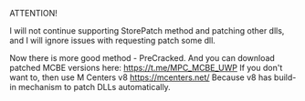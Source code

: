 ATTENTION!

I will not continue supporting StorePatch method and patching other dlls, and I will ignore issues with requesting patch some dll.

Now there is more good method - PreCracked. And you can download patched MCBE versions here: https://t.me/MPC_MCBE_UWP
If you don't want to, then use M Centers v8 https://mcenters.net/
Because v8 has build-in mechanism to patch DLLs automatically.
